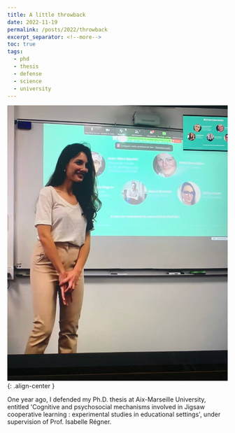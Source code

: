 ```yaml
---
title: A little throwback
date: 2022-11-19
permalink: /posts/2022/throwback
excerpt_separator: <!--more-->
toc: true
tags:
  - phd
  - thesis
  - defense
  - science
  - university
---
```


![](/images/posts/post2/defense.jpg){: .align-center }

One year ago, I defended my Ph.D. thesis at Aix-Marseille University, 
entitled 'Cognitive and psychosocial mechanisms involved in Jigsaw cooperative learning : experimental studies in educational settings',
under supervision of Prof. Isabelle Régner. 

<!--more-->


